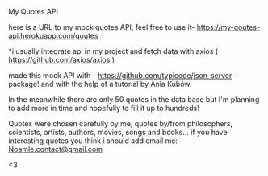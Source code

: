 My Quotes API

here is a URL to my mock quotes API, feel free to use it-
https://my-qoutes-api.herokuapp.com/qoutes

*i usually integrate api in my project and fetch data with axios ( https://github.com/axios/axios )

made this mock API with - https://github.com/typicode/json-server -package! and with the help of a tutorial by Ania Kubów.

In the meanwhile there are only 50 quotes in the data base but I'm planning to add more in time and hopefully to fill it up to hundreds! 

Quotes were chosen carefully by me, quotes by/from philosophers, scientists, artists, authors, movies, songs and books...
 if you have interesting quotes you think i should add email me: Noamle.contact@gmail.com
 
 <3

